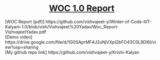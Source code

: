 <h1 align="center"><ins> WOC 1.0 Report </ins></h1>
[WOC Report (pdf)] https://github.com/vishvajeet-y/Winter-of-Code-IIIT-Kalyani-1.0/blob/vish/Vishvajeet%20Yadav/Woc_Report-VishvajeetYadav.pdf <br>
[Demo video] https://drive.google.com/file/d/1G0SAprMF4J2uNjVXpI2bFO43C0L9Dl6l/view?usp=sharing <br>
[My github repo link] https://github.com/vishvajeet-y/Krishi-Kalyan
